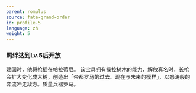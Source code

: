 ```yaml
---
parent: romulus
source: fate-grand-order
id: profile-5
language: zh
weight: 5
---
```


### 羁绊达到Lv.5后开放

建国时，他将枪插在帕拉蒂尼。
该宝具拥有操控树木的能力，解放真名时，长枪会扩大变化成大树，创造出「帝都罗马的过去、现在与未来的模样」，以怒涛般的奔流冲走敌方。质量兵器罗马。
